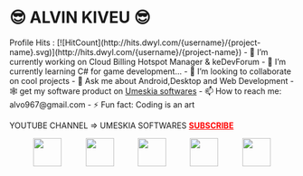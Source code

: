 <H1>😎 ALVIN KIVEU 😎</H1>
Profile Hits : [![HitCount](http://hits.dwyl.com/{username}/{project-name}.svg)](http://hits.dwyl.com/{username}/{project-name})
- 🔭 I’m currently working on Cloud Billing Hotspot Manager & keDevForum
- 🌱 I’m currently learning C# for game development...
- 👯 I’m looking to collaborate on cool projects
- 💬 Ask me about Android,Desktop and Web Development
- 🕸 get my software product on <a href="http://umeskiasoftwares.com/">Umeskia softwares</a>
- 📫 How to reach me: alvo967@gmail.com
- ⚡ Fun fact: Coding is an art

YOUTUBE CHANNEL => UMESKIA SOFTWARES <a href="https://www.youtube.com/channel/UCwS0SnzIrp5gXJD3-9XIuFA" style="color:red; font-weight:bold;" >SUBSCRIBE</a>


<div style="display:flex; justify-content: space-evenly;">
<img style="width:50px; height:50px;" src="https://upload.wikimedia.org/wikipedia/commons/2/27/PHP-logo.svg"/>
<img style="width:50px; height:50px;" src="https://upload.wikimedia.org/wikipedia/commons/9/99/Unofficial_JavaScript_logo_2.svg"/>
<img style="width:50px; height:50px;" src="https://upload.wikimedia.org/wikipedia/commons/0/06/Kotlin_Icon.svg"/>
<img style="width:50px; height:50px;" src="https://seeklogo.com/images/C/c-sharp-c-logo-02F17714BA-seeklogo.com.png"/>
<img style="width:50px; height:50px;" src="https://upload.wikimedia.org/wikipedia/commons/c/c3/Python-logo-notext.svg"/>
</div>
